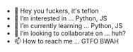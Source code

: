 - 👋 Hey you fuckers, it's teflon
- 👀 I’m interested in ... Python, JS
- 🌱 I’m currently learning ... Python, JS
- 💞️ I’m looking to collaborate on ... huh?
- 📫 How to reach me ... GTFO BWAH

<!---
teflonblock/teflonblock is a ✨ special ✨ repository because its `README.md` (this file) appears on your GitHub profile.
You can click the Preview link to take a look at your changes.
--->
